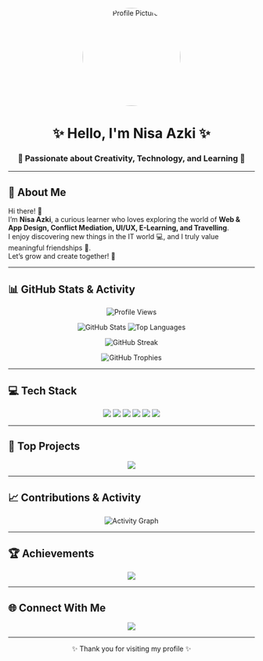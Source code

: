 <!-- Profile Picture -->
<p align="center">
  <img src="nisa azki" alt="Profile Picture" width="200" style="border-radius: 50%;" />
</p>

<h1 align="center">✨ Hello, I'm Nisa Azki ✨</h1>
<h3 align="center">🌸 Passionate about Creativity, Technology, and Learning 🌸</h3>

---

## 🌟 About Me  
Hi there! 👋  
I’m **Nisa Azki**, a curious learner who loves exploring the world of **Web & App Design, Conflict Mediation, UI/UX, E-Learning, and Travelling**.  
I enjoy discovering new things in the IT world 💻, and I truly value meaningful friendships 🤝.  
Let’s grow and create together! 🚀  

---

## 📊 GitHub Stats & Activity

<p align="center">
  <img src="https://komarev.com/ghpvc/?username=nisaazki46-wq&label=Profile%20views&color=ff69b4&style=for-the-badge" alt="Profile Views" />  
</p>

<p align="center">
  <img src="https://github-readme-stats.vercel.app/api?username=nisaazki46-wq&show_icons=true&theme=radical" alt="GitHub Stats" />  
  <img src="https://github-readme-stats.vercel.app/api/top-langs/?username=nisaazki46-wq&layout=compact&theme=radical" alt="Top Languages" />  
</p>

<p align="center">
  <img src="https://github-readme-streak-stats.herokuapp.com/?user=nisaazki46-wq&theme=radical" alt="GitHub Streak" />  
</p>

<p align="center">
  <img src="https://github-profile-trophy.vercel.app/?username=nisaazki46-wq&theme=radical&no-frame=true&row=1&column=7" alt="GitHub Trophies" />  
</p>

---

## 💻 Tech Stack  

<p align="center">
  <!-- improvisasi stack sesuai minat kamu -->
  <img src="https://img.shields.io/badge/Design-Figma-ffb703?style=for-the-badge&logo=figma&logoColor=white" />
  <img src="https://img.shields.io/badge/Frontend-HTML5-e34f26?style=for-the-badge&logo=html5&logoColor=white" />
  <img src="https://img.shields.io/badge/CSS3-2965f1?style=for-the-badge&logo=css3&logoColor=white" />
  <img src="https://img.shields.io/badge/JS-JavaScript-f7df1e?style=for-the-badge&logo=javascript&logoColor=black" />
  <img src="https://img.shields.io/badge/UI%2FUX-AdobeXD-ff61f6?style=for-the-badge&logo=adobe-xd&logoColor=white" />
  <img src="https://img.shields.io/badge/Learning-Elearning-06d6a0?style=for-the-badge&logo=googleclassroom&logoColor=white" />
</p>

---

## 🚀 Top Projects  

<p align="center">
  <a href="https://github.com/nisaazki46-wq">
    <img src="https://github-readme-stats.vercel.app/api/pin/?username=nisaazki46-wq&repo=your-top-repo&theme=radical" />
  </a>
</p>

---

## 📈 Contributions & Activity  

<p align="center">
  <img src="https://github-readme-activity-graph.vercel.app/graph?username=nisaazki46-wq&theme=radical" alt="Activity Graph" />
</p>

---

## 🏆 Achievements  

<p align="center">
  <img src="https://github-profile-trophy.vercel.app/?username=nisaazki46-wq&theme=discord&no-frame=true&row=2&column=4" />
</p>

---

## 🌐 Connect With Me  

<p align="center">
  <a href="https://instagram.com/nis_firaaa" target="_blank">
    <img src="https://img.shields.io/badge/Instagram-%40nis__firaaa-ff69b4?style=for-the-badge&logo=instagram&logoColor=white" />
  </a>
</p>

---

<p align="center">✨ Thank you for visiting my profile ✨</p>
